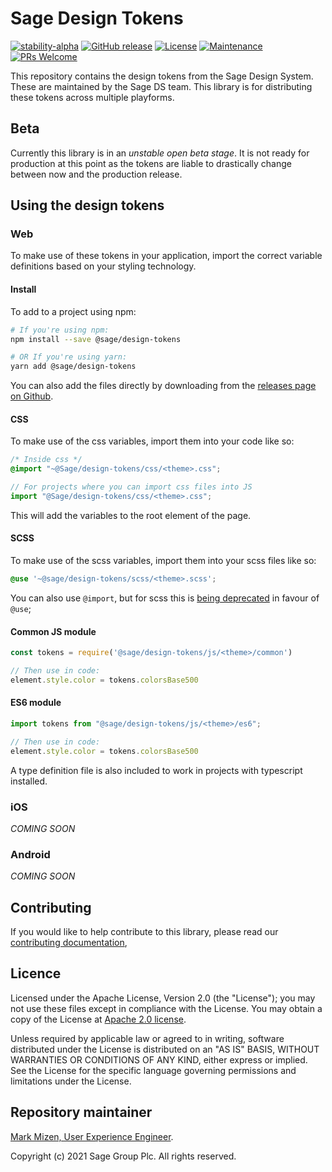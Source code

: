 # Sage Design Tokens

[![stability-alpha](https://img.shields.io/badge/stability-alpha-f4d03f.svg)](https://github.com/mkenney/software-guides/blob/master/STABILITY-BADGES.md#alpha)
[![GitHub release](https://img.shields.io/github/release/Sage/design-tokens.svg)](https://GitHub.com/Sage/design-tokens/releases/)
[![License](https://img.shields.io/badge/License-Apache%202.0-blue.svg)](https://opensource.org/licenses/Apache-2.0)
[![Maintenance](https://img.shields.io/badge/Maintained%3F-yes-green.svg)](https://GitHub.com/Sage/design-tokens/graphs/commit-activity)
[![PRs Welcome](https://img.shields.io/badge/PRs-welcome-brightgreen.svg?style=flat-square)](http://makeapullrequest.com)

This repository contains the design tokens from the Sage Design System. These are maintained by the Sage DS team. This library is for distributing these tokens across multiple playforms.

## Beta

Currently this library is in an _unstable open beta stage_. It is not ready for production at this point as the tokens are liable to drastically change between now and the production release.

## Using the design tokens

### Web

To make use of these tokens in your application, import the correct variable definitions based on your styling technology.

#### Install

To add to a project using npm:

```bash
# If you're using npm:
npm install --save @sage/design-tokens

# OR If you're using yarn:
yarn add @sage/design-tokens
```

You can also add the files directly by downloading from the [releases page on Github](https://github.com/Sage/design-tokens/releases).

#### CSS

To make use of the css variables, import them into your code like so:

```css
/* Inside css */
@import "~@Sage/design-tokens/css/<theme>.css";
```

```js
// For projects where you can import css files into JS
import "@Sage/design-tokens/css/<theme>.css";
```

This will add the variables to the root element of the page.

#### SCSS

To make use of the scss variables, import them into your scss files like so:

```scss
@use '~@sage/design-tokens/scss/<theme>.scss';
```

You can also use `@import`, but for scss this is [being deprecated](https://sass-lang.com/documentation/at-rules/import) in favour of `@use`;

#### Common JS module

```js
const tokens = require('@sage/design-tokens/js/<theme>/common')

// Then use in code:
element.style.color = tokens.colorsBase500
```

#### ES6 module

```js
import tokens from "@sage/design-tokens/js/<theme>/es6";

// Then use in code:
element.style.color = tokens.colorsBase500
```

A type definition file is also included to work in projects with typescript installed.

### iOS

_COMING SOON_

### Android

_COMING SOON_

## Contributing

If you would like to help contribute to this library, please read our [contributing documentation](./docs/CONTRIBUTING.md),

## Licence

Licensed under the Apache License, Version 2.0 (the "License");
you may not use these files except in compliance with the License.
You may obtain a copy of the License at [Apache 2.0 license](./license).

Unless required by applicable law or agreed to in writing, software
distributed under the License is distributed on an "AS IS" BASIS,
WITHOUT WARRANTIES OR CONDITIONS OF ANY KIND, either express or implied.
See the License for the specific language governing permissions and
limitations under the License.

## Repository maintainer

[Mark Mizen, User Experience Engineer](mailto:mark.mizen@sage.com).

Copyright (c) 2021 Sage Group Plc. All rights reserved.
